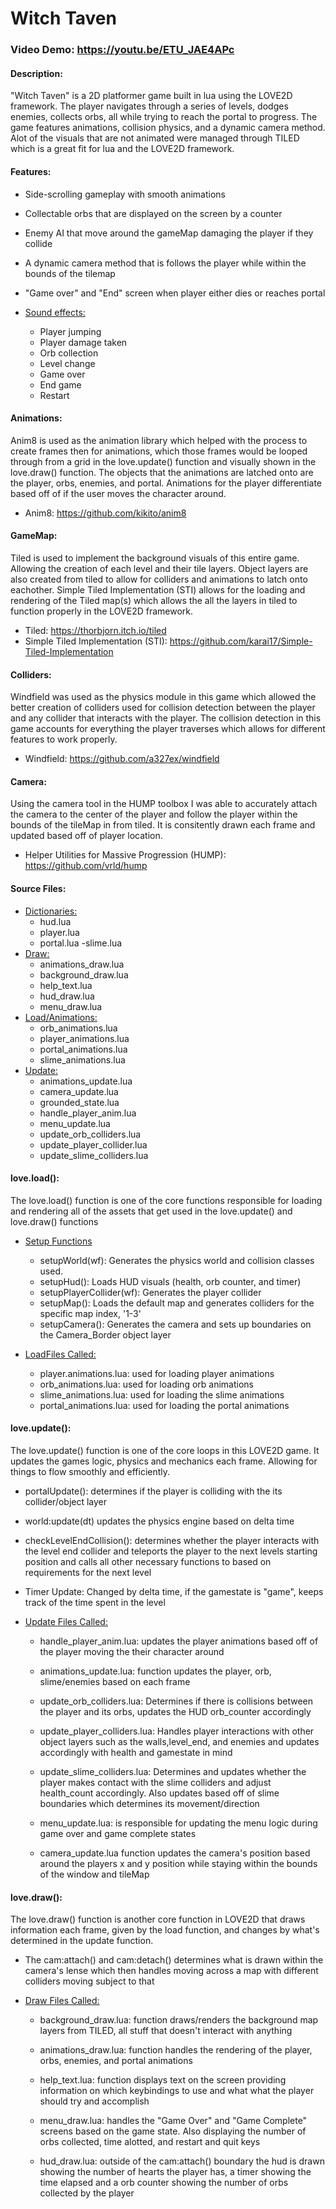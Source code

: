 # Witch Taven

### Video Demo: https://youtu.be/ETU_JAE4APc

#### __Description:__ 

"Witch Taven" is a 2D platformer game built in lua using the LOVE2D framework. The player navigates through a series of levels, dodges enemies, collects orbs, all while trying to reach the portal to progress. The game features animations, collision physics, and a dynamic camera method. Alot of the visuals that are not animated were managed through TILED which is a great fit for lua and the LOVE2D framework.

#### __Features:__

- Side-scrolling gameplay with smooth animations
- Collectable orbs that are displayed on the screen by a counter
- Enemy AI that move around the gameMap damaging the player if they collide
- A dynamic camera method that is follows the player while within the bounds of the tilemap
- "Game over" and "End" screen when player either dies or reaches portal 

- <ins>Sound effects:</ins>
    - Player jumping
    - Player damage taken
    - Orb collection
    - Level change
    - Game over
    - End game
    - Restart

#### __Animations:__

Anim8 is used as the animation library which helped with the process to create frames then for animations, which those frames would be looped through from a grid in the love.update() function and visually shown in the love.draw() function. The objects that the animations are latched onto are the player, orbs, enemies, and portal. Animations for the player differentiate based off of if the user moves the character around.

- Anim8: https://github.com/kikito/anim8

#### __GameMap:__

Tiled is used to implement the background visuals of this entire game. Allowing the creation of each level and their tile layers. Object layers are also created from tiled to allow for colliders and animations to latch onto eachother. Simple Tiled Implementation (STI) allows for the loading and rendering of the Tiled map(s) which allows the all the layers in tiled to function properly in the LOVE2D framework.

- Tiled: https://thorbjorn.itch.io/tiled
- Simple Tiled Implementation (STI): https://github.com/karai17/Simple-Tiled-Implementation

#### __Colliders:__

Windfield was used as the physics module in this game which allowed the better creation of colliders used for collision detection between the player and any collider that interacts with the player. The collision detection in this game accounts for everything the player traverses which allows for different features to work properly.

- Windfield: https://github.com/a327ex/windfield

#### __Camera:__

Using the camera tool in the HUMP toolbox I was able to accurately attach the camera to the center of the player and follow the player within the bounds of the tileMap in from tiled. It is consitently drawn each frame and updated based off of player location.

- Helper Utilities for Massive Progression (HUMP): https://github.com/vrld/hump

#### __Source Files:__

- <ins>Dictionaries:</ins>
    - hud.lua
    - player.lua
    - portal.lua
    -slime.lua
- <ins>Draw:</ins>
    - animations_draw.lua
    - background_draw.lua
    - help_text.lua
    - hud_draw.lua
    - menu_draw.lua
- <ins>Load/Animations:</ins>
    - orb_animations.lua
    - player_animations.lua
    - portal_animations.lua
    - slime_animations.lua
- <ins>Update:</ins>
    - animations_update.lua
    - camera_update.lua
    - grounded_state.lua
    - handle_player_anim.lua
    - menu_update.lua
    - update_orb_colliders.lua
    - update_player_collider.lua
    - update_slime_colliders.lua

#### __love.load():__

The love.load() function is one of the core functions responsible for loading and rendering all of the assets that get used in the love.update() and love.draw() functions

- <ins>Setup Functions</ins>
    - setupWorld(wf): Generates the physics world and collision classes used.
    - setupHud(): Loads HUD visuals (health, orb counter, and timer)
    - setupPlayerCollider(wf): Generates the player collider
    - setupMap(): Loads the default map and generates colliders for the specific map index, '1-3'
    - setupCamera(): Generates the camera and sets up boundaries on the Camera_Border object layer

- <ins>LoadFiles Called:</ins>
    - player.animations.lua: used for loading player animations
    - orb_animations.lua: used for loading orb animations
    - slime_animations.lua: used for loading the slime animations
    - portal_animations.lua: used for loading the portal animations

#### __love.update():__

The love.update() function is one of the core loops in this LOVE2D game. It updates the games logic, physics and mechanics each frame. Allowing for things to flow smoothly and efficiently.

- portalUpdate(): determines if the player is colliding with the its collider/object layer

- world:update(dt) updates the physics engine based on delta time

- checkLevelEndCollision(): determines whether the player interacts with the level end collider and teleports the player to the next levels starting position and calls all other necessary functions to based on requirements for the next level

- Timer Update: Changed by delta time, if the gamestate is "game", keeps track of the time spent in the level

- <ins>Update Files Called:</ins>

    - handle_player_anim.lua: updates the player animations based off of the player moving the their character around

    - animations_update.lua: function updates the player, orb, slime/enemies based on each frame

    - update_orb_colliders.lua: Determines if there is collisions between the player and its orbs, updates the HUD orb_counter accordingly

    - update_player_colliders.lua: Handles player interactions with other object layers such as the walls,level_end, and enemies and updates accordingly with health and gamestate in mind

    - update_slime_colliders.lua: Determines and updates whether the player makes contact with the slime colliders and adjust health_count accordingly. Also updates based off of slime boundaries which determines its movement/direction

    - menu_update.lua: is responsible for updating the menu logic during game over and game complete states

    - camera_update.lua function updates the camera's position based around the players x and y position while staying within the bounds of the window and tileMap

#### __love.draw():__

The love.draw() function is another core function in LOVE2D that draws information each frame, given by the load function, and changes by what's determined in the update function.

- The cam:attach() and cam:detach() determines what is drawn within the camera's lense which then handles moving across a map with different colliders moving subject to that

- <ins>Draw Files Called:</ins>
    - background_draw.lua: function draws/renders the background map layers from TILED, all stuff that doesn't interact with anything

    - animations_draw.lua: function handles the rendering of the player, orbs, enemies, and portal animations

    - help_text.lua: function displays text on the screen providing information on which keybindings to use and what what the player should try and accomplish

    - menu_draw.lua: handles the "Game Over" and "Game Complete" screens based on the game state. Also displaying the number of orbs collected, time alotted, and restart and quit keys

    - hud_draw.lua: outside of the cam:attach() boundary the hud is drawn showing the number of hearts the player has, a timer showing the time elapsed and a orb counter showing the number of orbs collected by the player
